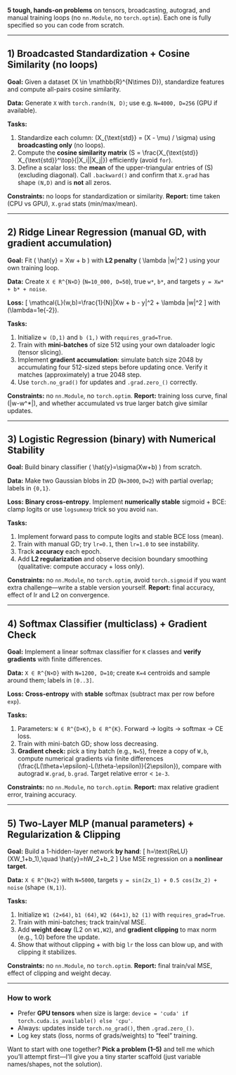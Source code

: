  **5 tough, hands-on problems** on tensors, broadcasting, autograd, and manual training loops (no `nn.Module`, no `torch.optim`). Each one is fully specified so you can code from scratch.

---

## 1) Broadcasted Standardization + Cosine Similarity (no loops)

**Goal:** Given a dataset (X \in \mathbb{R}^{N\times D}), standardize features and compute all-pairs cosine similarity.

**Data:** Generate `X` with `torch.randn(N, D)`; use e.g. `N=4000, D=256` (GPU if available).

**Tasks:**

1. Standardize each column: (X_{\text{std}} = (X - \mu) / \sigma) using **broadcasting only** (no loops).
2. Compute the **cosine similarity matrix** (S = \frac{X_{\text{std}} X_{\text{std}}^\top}{|X_i||X_j|}) efficiently (avoid `for`).
3. Define a scalar loss: the **mean** of the upper-triangular entries of (S) (excluding diagonal). Call `.backward()` and confirm that `X.grad` has shape `(N,D)` and is **not** all zeros.

**Constraints:** no loops for standardization or similarity.
**Report:** time taken (CPU vs GPU), `X.grad` stats (min/max/mean).

---

## 2) Ridge Linear Regression (manual GD, with gradient accumulation)

**Goal:** Fit ( \hat{y} = Xw + b ) with **L2 penalty** ( \lambda |w|^2 ) using your own training loop.

**Data:** Create `X ∈ R^{N×D}` (`N=10_000, D=50`), true `w*`, `b*`, and targets `y = Xw* + b* + noise`.

**Loss:**
[
\mathcal{L}(w,b)=\frac{1}{N}|Xw + b - y|^2 + \lambda |w|^2
]
with (\lambda=1e{-2}).

**Tasks:**

1. Initialize `w (D,1)` and `b (1,)` with `requires_grad=True`.
2. Train with **mini-batches** of size 512 using your own dataloader logic (tensor slicing).
3. Implement **gradient accumulation**: simulate batch size 2048 by accumulating four 512-sized steps before updating once. Verify it matches (approximately) a true 2048 step.
4. Use `torch.no_grad()` for updates and `.grad.zero_()` correctly.

**Constraints:** no `nn.Module`, no `torch.optim`.
**Report:** training loss curve, final (|w-w^*|), and whether accumulated vs true larger batch give similar updates.

---

## 3) Logistic Regression (binary) with Numerical Stability

**Goal:** Build binary classifier ( \hat{y}=\sigma(Xw+b) ) from scratch.

**Data:** Make two Gaussian blobs in 2D (`N=3000`, `D=2`) with partial overlap; labels in `{0,1}`.

**Loss:** **Binary cross-entropy**. Implement **numerically stable** sigmoid + BCE: clamp logits or use `logsumexp` trick so you avoid `nan`.

**Tasks:**

1. Implement forward pass to compute logits and stable BCE loss (mean).
2. Train with manual GD; try `lr=0.1`, then `lr=1.0` to see instability.
3. Track **accuracy** each epoch.
4. Add **L2 regularization** and observe decision boundary smoothing (qualitative: compute accuracy + loss only).

**Constraints:** no `nn.Module`, no `torch.optim`, avoid `torch.sigmoid` if you want extra challenge—write a stable version yourself.
**Report:** final accuracy, effect of lr and L2 on convergence.

---

## 4) Softmax Classifier (multiclass) + Gradient Check

**Goal:** Implement a linear softmax classifier for `K` classes and **verify gradients** with finite differences.

**Data:** `X ∈ R^{N×D}` with `N=1200, D=10`; create `K=4` centroids and sample around them; labels in `[0..3]`.

**Loss:** **Cross-entropy** with **stable** softmax (subtract max per row before `exp`).

**Tasks:**

1. Parameters: `W ∈ R^{D×K}`, `b ∈ R^{K}`. Forward → logits → softmax → CE loss.
2. Train with mini-batch GD; show loss decreasing.
3. **Gradient check:** pick a tiny batch (e.g., `N=5`), freeze a copy of `W,b`, compute numerical gradients via finite differences (\frac{L(\theta+\epsilon)-L(\theta-\epsilon)}{2\epsilon}), compare with autograd `W.grad`, `b.grad`. Target relative error < `1e-3`.

**Constraints:** no `nn.Module`, no `torch.optim`.
**Report:** max relative gradient error, training accuracy.

---

## 5) Two-Layer MLP (manual parameters) + Regularization & Clipping

**Goal:** Build a 1-hidden-layer network **by hand**:
[
h=\text{ReLU}(XW_1+b_1),\quad \hat{y}=hW_2+b_2
]
Use MSE regression on a **nonlinear target**.

**Data:** `X ∈ R^{N×2}` with `N=5000`, targets `y = sin(2x_1) + 0.5 cos(3x_2) + noise` (shape `(N,1)`).

**Tasks:**

1. Initialize `W1 (2×64)`, `b1 (64)`, `W2 (64×1)`, `b2 (1)` with `requires_grad=True`.
2. Train with mini-batches; track train/val MSE.
3. Add **weight decay** (L2 on `W1,W2`), and **gradient clipping** to max norm (e.g., 1.0) before the update.
4. Show that without clipping + with big `lr` the loss can blow up, and with clipping it stabilizes.

**Constraints:** no `nn.Module`, no `torch.optim`.
**Report:** final train/val MSE, effect of clipping and weight decay.

---

### How to work

* Prefer **GPU tensors** when size is large: `device = 'cuda' if torch.cuda.is_available() else 'cpu'`.
* Always: updates inside `torch.no_grad()`, then `.grad.zero_()`.
* Log key stats (loss, norms of grads/weights) to “feel” training.

Want to start with one together? **Pick a problem (1–5)** and tell me which you’ll attempt first—I’ll give you a tiny starter scaffold (just variable names/shapes, not the solution).

